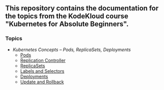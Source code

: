 ## This repository contains the documentation for the topics from the  KodeKloud course "Kubernetes for Absolute Beginners".


### Topics

- *Kubernetes Concepts – Pods, ReplicaSets, Deployments*
    - [Pods]()
    - [Replication Controller](https://github.com/Minhaz00/Kubernetes-for-the-Absolute-Beginners/blob/main/ReplicaSets/Replication-controller.md)
    - [ReplicaSets](https://github.com/Minhaz00/Kubernetes-for-the-Absolute-Beginners/blob/main/ReplicaSets/ReplicaSets.md)
    - [Labels and Selectors](https://github.com/Minhaz00/Kubernetes-for-the-Absolute-Beginners/blob/main/ReplicaSets/Labels%20and%20Selectors.md)
    - [Deployments](https://github.com/Minhaz00/Kubernetes-for-the-Absolute-Beginners/blob/main/Deployments/Deployments.md)
    - [Update and Rollback](https://github.com/Minhaz00/Kubernetes-for-the-Absolute-Beginners/blob/main/Deployments/Updates%20and%20rollback.md)


